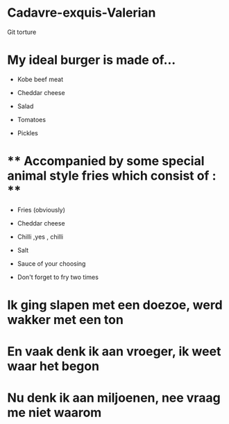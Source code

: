 # Cadavre-exquis-Valerian
Git torture

# **My ideal burger is made of...**
 
* Kobe beef meat

* Cheddar cheese

* Salad

* Tomatoes

* Pickles

# ** Accompanied by some special animal style fries which consist of : **

* Fries (obviously) 

* Cheddar cheese 

* Chilli ,yes , chilli

* Salt

* Sauce of your choosing

* Don't forget to fry two times

# Ik ging slapen met een doezoe, werd wakker met een ton
# En vaak denk ik aan vroeger, ik weet waar het begon
# Nu denk ik aan miljoenen, nee vraag me niet waarom
